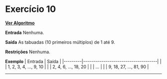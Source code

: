 # Exercício 10
[**Ver Algoritmo**](Algoritmo10.md)

**Entrada**
Nenhuma.

**Saída**
As tabuadas (10 primeiros múltiplos) de 1 até 9.

**Restrições**
Nenhuma.

**Exemplo**
| Entrada | Saída                               |
|---------|-------------------------------------|
|         | 1, 2, 3, 4, ..., 9, 10              |
|         | 2, 4, 6, ..., 18, 20                |
|         | ...                                 |
|         | 9, 18, 27, ..., 81, 90              |

---
